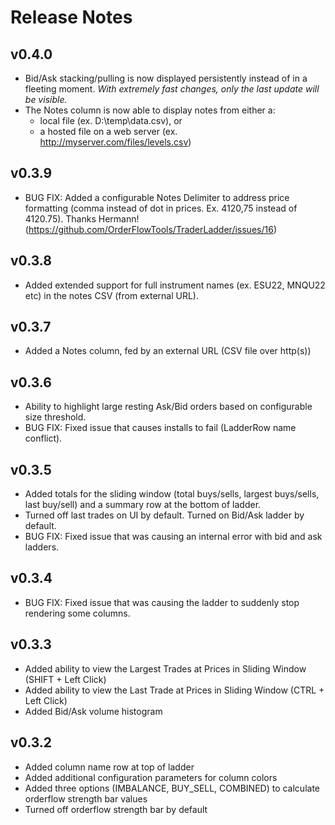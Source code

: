 # Release Notes

## v0.4.0
- Bid/Ask stacking/pulling is now displayed persistently instead of in a fleeting moment. _With extremely fast changes, only the last update will be visible._
- The Notes column is now able to display notes from either a:
   - local file (ex. D:\temp\data.csv), or
   - a hosted file on a web server (ex. http://myserver.com/files/levels.csv)

## v0.3.9
- BUG FIX: Added a configurable Notes Delimiter to address price formatting (comma instead of dot in prices. Ex. 4120,75 instead of 4120.75). Thanks Hermann! (https://github.com/OrderFlowTools/TraderLadder/issues/16)

## v0.3.8
- Added extended support for full instrument names (ex. ESU22, MNQU22 etc) in the notes CSV (from external URL).

## v0.3.7
- Added a Notes column, fed by an external URL (CSV file over http(s))

## v0.3.6
- Ability to highlight large resting Ask/Bid orders based on configurable size threshold.
- BUG FIX: Fixed issue that causes installs to fail (LadderRow name conflict).

## v0.3.5
- Added totals for the sliding window (total buys/sells, largest buys/sells, last buy/sell) and a summary row at the bottom of ladder.
- Turned off last trades on UI by default. Turned on Bid/Ask ladder by default.
- BUG FIX: Fixed issue that was causing an internal error with bid and ask ladders.

## v0.3.4
- BUG FIX: Fixed issue that was causing the ladder to suddenly stop rendering some columns.

## v0.3.3
- Added ability to view the Largest Trades at Prices in Sliding Window (SHIFT + Left Click)
- Added ability to view the Last Trade at Prices in Sliding Window (CTRL + Left Click)
- Added Bid/Ask volume histogram

## v0.3.2
- Added column name row at top of ladder
- Added additional configuration parameters for column colors
- Added three options (IMBALANCE, BUY_SELL, COMBINED) to calculate orderflow strength bar values
- Turned off orderflow strength bar by default
